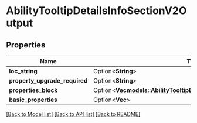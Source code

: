 # AbilityTooltipDetailsInfoSectionV2Output

## Properties

Name | Type | Description | Notes
------------ | ------------- | ------------- | -------------
**loc_string** | Option<**String**> |  | [optional]
**property_upgrade_required** | Option<**String**> |  | [optional]
**properties_block** | Option<[**Vec<models::AbilityTooltipDetailsInfoSectionPropertyBlockV2>**](AbilityTooltipDetailsInfoSectionPropertyBlockV2.md)> |  | [optional]
**basic_properties** | Option<**Vec<String>**> |  | [optional]

[[Back to Model list]](../README.md#documentation-for-models) [[Back to API list]](../README.md#documentation-for-api-endpoints) [[Back to README]](../README.md)



